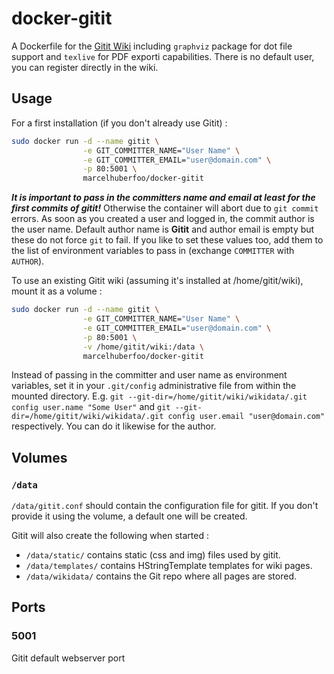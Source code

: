 # docker-gitit

A Dockerfile for the [Gitit Wiki](https://github.com/jgm/gitit) including `graphviz` package for dot file support and `texlive` for PDF exporti capabilities. There is no default user, you can register directly in the wiki.

## Usage

For a first installation (if you don't already use Gitit) :

```bash
sudo docker run -d --name gitit \
                -e GIT_COMMITTER_NAME="User Name" \
                -e GIT_COMMITTER_EMAIL="user@domain.com" \
                -p 80:5001 \
                marcelhuberfoo/docker-gitit
```

***It is important to pass in the committers name and email at least for the first commits of gitit!*** Otherwise the container will abort due to `git commit` errors. As soon as you created a user and logged in, the commit author is the user name.
Default author name is **Gitit** and author email is empty but these do not force `git` to fail. If you like to set these values too, add them to the list of environment variables to pass in (exchange `COMMITTER` with `AUTHOR`).


To use an existing Gitit wiki (assuming it's installed at /home/gitit/wiki), mount it as a volume :

```bash
sudo docker run -d --name gitit \
                -e GIT_COMMITTER_NAME="User Name" \
                -e GIT_COMMITTER_EMAIL="user@domain.com" \
                -p 80:5001 \
                -v /home/gitit/wiki:/data \
                marcelhuberfoo/docker-gitit
```

Instead of passing in the committer and user name as environment variables, set it in your `.git/config` administrative file from within the mounted directory. E.g. `git --git-dir=/home/gitit/wiki/wikidata/.git config user.name "Some User"` and `git --git-dir=/home/gitit/wiki/wikidata/.git config user.email "user@domain.com"` respectively. You can do it likewise for the author.

## Volumes

### `/data`

`/data/gitit.conf` should contain the configuration file for gitit. If you don't provide it using the volume, a default one will be created.

Gitit will also create the following when started :

- `/data/static/` contains static (css and img) files used by gitit.
- `/data/templates/` contains HStringTemplate templates for wiki pages.
- `/data/wikidata/` contains the Git repo where all pages are stored.

## Ports

### 5001

Gitit default webserver port



